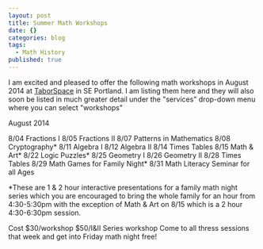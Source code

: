 ```yaml
---
layout: post
title: Summer Math Workshops
date: {}
categories: blog
tags: 
  - Math History
published: true
---
```


I am excited and pleased to offer the following math workshops in August 2014 at [TaborSpace](http://taborspace.org/about/) in SE Portland. I am listing them here and they will also soon be listed in much greater detail under the "services" drop-down menu where you can select "workshops"

August 2014

8/04 Fractions I 
8/05 Fractions II
8/07 Patterns in Mathematics
8/08 Cryptography*
8/11 Algebra I
8/12 Algebra II
8/14 Times Tables
8/15 Math & Art*
8/22 Logic Puzzles*
8/25 Geometry I
8/26 Geometry II
8/28 Times Tables
8/29 Math Games for Family Night*
8/31 Math Literacy Seminar for all Ages

*These are 1 & 2 hour interactive presentations for a family math night series which you are encouraged to bring the whole family for an hour from 4:30-5:30pm with the exception of Math & Art on 8/15 which is a 2 hour 4:30-6:30pm session. 

Cost
$30/workshop
$50/I&II Series workshop
Come to all thress sessions that week and get into Friday math night free!


